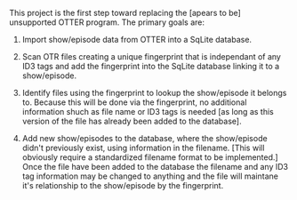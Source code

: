 This project is the first step toward replacing the [apears to be] unsupported OTTER program.  The primary goals are:

1) Import show/episode data from OTTER into a SqLite database.

2) Scan OTR files creating a unique fingerprint that is independant of any ID3 tags and add the fingerprint into the SqLite database linking it to a show/episode.

3) Identify files using the fingerprint to lookup the show/episode it belongs to.  Because this will be done via the fingerprint, no additional information shuch as file name or ID3 tags is needed [as long as this version of the file has already been added to the database].

4) Add new show/episodes to the database, where the show/episode didn't previously exist, using information in the filename.  [This will obviously require a standardized filename format to be implemented.]  Once the file have been added to the database the filename and any ID3 tag information may be changed to anything and the file will maintane it's relationship to the show/episode by the fingerprint.
